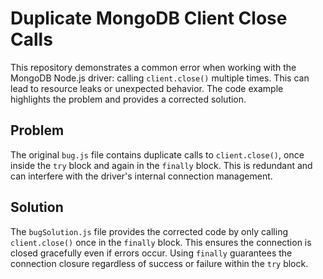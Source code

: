 # Duplicate MongoDB Client Close Calls

This repository demonstrates a common error when working with the MongoDB Node.js driver: calling `client.close()` multiple times.  This can lead to resource leaks or unexpected behavior. The code example highlights the problem and provides a corrected solution.

## Problem

The original `bug.js` file contains duplicate calls to `client.close()`, once inside the `try` block and again in the `finally` block. This is redundant and can interfere with the driver's internal connection management.

## Solution

The `bugSolution.js` file provides the corrected code by only calling `client.close()` once in the `finally` block. This ensures the connection is closed gracefully even if errors occur.  Using `finally` guarantees the connection closure regardless of success or failure within the `try` block. 
